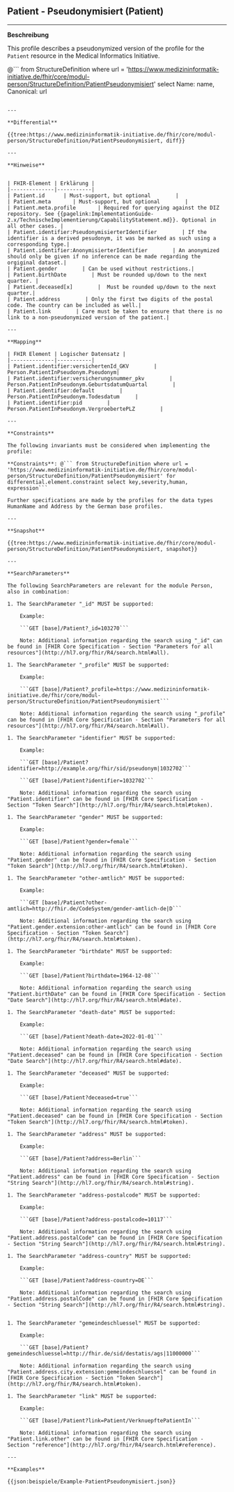 ## Patient - Pseudonymisiert (Patient)

---

**Beschreibung**

This profile describes a pseudonymized version of the profile for the ``Patient`` resource in the Medical Informatics Initiative.

@```
from StructureDefinition where url = 'https://www.medizininformatik-initiative.de/fhir/core/modul-person/StructureDefinition/PatientPseudonymisiert' select Name: name, Canonical: url
```

---

**Differential**

{{tree:https://www.medizininformatik-initiative.de/fhir/core/modul-person/StructureDefinition/PatientPseudonymisiert, diff}}

---

**Hinweise**


| FHIR-Element | Erklärung |
|--------------|-----------|
| Patient.id      | Must-support, but optional        |
| Patient.meta       | Must-support, but optional        |
| Patient.meta.profile       | Required for querying against the DIZ repository. See {{pagelink:ImplementationGuide-2.x/TechnischeImplementierung/CapabilityStatement.md}}. Optional in all other cases. |
| Patient.identifier:PseudonymisierterIdentifier        | If the identifier is a derived pesudonym, it was be marked as such using a corresponding type.|
| Patient.identifier:AnonymisierterIdentifier        | An anonymized should only be given if no inference can be made regarding the orgiginal dataset.|
| Patient.gender        | Can be used without restrictions.|
| Patient.birthDate        | Must be rounded up/down to the next quarter. |
| Patient.deceased[x]        |  Must be rounded up/down to the next quarter.|
| Patient.address        | Only the first two digits of the postal code. The country can be included as well.|
| Patient.link        | Care must be taken to ensure that there is no link to a non-pseudonymized version of the patient.|

---

**Mapping**

| FHIR Element | Logischer Datensatz |
|--------------|-----------|
| Patient.identifier:versichertenId_GKV        |  Person.PatientInPseudonym.Pseudonym|
| Patient.identifier:versicherungsnummer_pkv        | Person.PatientInPseudonym.GeburtsdatumQuartal        |
| Patient.identifier:default        |  Person.PatientInPseudonym.Todesdatum     |
| Patient.identifier:pid        | Person.PatientInPseudonym.VergroebertePLZ        |

---

**Constraints**

The following invariants must be considered when implementing the profile:

**Constraints**: @``` from StructureDefinition where url = 'https://www.medizininformatik-initiative.de/fhir/core/modul-person/StructureDefinition/PatientPseudonymisiert' for differential.element.constraint select key,severity,human, expression```

Further specifications are made by the profiles for the data types HumanName and Address by the German base profiles.

---

**Snapshot**

{{tree:https://www.medizininformatik-initiative.de/fhir/core/modul-person/StructureDefinition/PatientPseudonymisiert, snapshot}}

---

**SearchParameters**

The following SearchParameters are relevant for the module Person, also in combination:

1. The SearchParameter "_id" MUST be supported:

    Example:

    ```GET [base]/Patient?_id=103270```

    Note: Additional information regarding the search using "_id" can be found in [FHIR Core Specification - Section "Parameters for all resources"](http://hl7.org/fhir/R4/search.html#all).

1. The SearchParameter "_profile" MUST be supported:

    Example:

    ```GET [base]/Patient?_profile=https://www.medizininformatik-initiative.de/fhir/core/modul-person/StructureDefinition/PatientPseudonymisiert```

    Note: Additional information regarding the search using "_profile" can be found in [FHIR Core Specification - Section "Parameters for all resources"](http://hl7.org/fhir/R4/search.html#all).

1. The SearchParameter "identifier" MUST be supported:

    Example:

    ```GET [base]/Patient?identifier=http://example.org/fhir/sid/pseudonym|1032702```

    ```GET [base]/Patient?identifier=1032702```

    Note: Additional information regarding the search using "Patient.identifier" can be found in [FHIR Core Specification - Section "Token Search"](http://hl7.org/fhir/R4/search.html#token).

1. The SearchParameter "gender" MUST be supported:

    Example:

    ```GET [base]/Patient?gender=female```

    Note: Additional information regarding the search using "Patient.gender" can be found in [FHIR Core Specification - Section "Token Search"](http://hl7.org/fhir/R4/search.html#token).

1. The SearchParameter "other-amtlich" MUST be supported:

    Example:

    ```GET [base]/Patient?other-amtlich=http://fhir.de/CodeSystem/gender-amtlich-de|D```

    Note: Additional information regarding the search using "Patient.gender.extension:other-amtlich" can be found in [FHIR Core Specification - Section "Token Search"](http://hl7.org/fhir/R4/search.html#token).

1. The SearchParameter "birthdate" MUST be supported:

    Example:

    ```GET [base]/Patient?birthdate=1964-12-08```

    Note: Additional information regarding the search using "Patient.birthDate" can be found in [FHIR Core Specification - Section "Date Search"](http://hl7.org/fhir/R4/search.html#date).

1. The SearchParameter "death-date" MUST be supported:

    Example:

    ```GET [base]/Patient?death-date=2022-01-01```

    Note: Additional information regarding the search using "Patient.deceased" can be found in [FHIR Core Specification - Section "Date Search"](http://hl7.org/fhir/R4/search.html#date).

1. The SearchParameter "deceased" MUST be supported:

    Example:

    ```GET [base]/Patient?deceased=true```

    Note: Additional information regarding the search using "Patient.deceased" can be found in [FHIR Core Specification - Section "Token Search"](http://hl7.org/fhir/R4/search.html#token).

1. The SearchParameter "address" MUST be supported:

    Example:

    ```GET [base]/Patient?address=Berlin```

    Note: Additional information regarding the search using "Patient.address" can be found in [FHIR Core Specification - Section "String Search"](http://hl7.org/fhir/R4/search.html#string).

1. The SearchParameter "address-postalcode" MUST be supported:

    Example:

    ```GET [base]/Patient?address-postalcode=10117```

    Note: Additional information regarding the search using "Patient.address.postalCode" can be found in [FHIR Core Specification - Section "String Search"](http://hl7.org/fhir/R4/search.html#string).

1. The SearchParameter "address-country" MUST be supported:

    Example:

    ```GET [base]/Patient?address-country=DE```

    Note: Additional information regarding the search using "Patient.address.postalCode" can be found in [FHIR Core Specification - Section "String Search"](http://hl7.org/fhir/R4/search.html#string).


1. The SearchParameter "gemeindeschluessel" MUST be supported:

    Example:

    ```GET [base]/Patient?gemeindeschluessel=http://fhir.de/sid/destatis/ags|11000000```

    Note: Additional information regarding the search using "Patient.address.city.extension:gemeindeschluessel" can be found in [FHIR Core Specification - Section "Token Search"](http://hl7.org/fhir/R4/search.html#token).

1. The SearchParameter "link" MUST be supported:

    Example:

    ```GET [base]/Patient?link=Patient/VerknuepftePatientIn```

    Note: Additional information regarding the search using "Patient.link.other" can be found in [FHIR Core Specification - Section "reference"](http://hl7.org/fhir/R4/search.html#reference).

---

**Examples**

{{json:beispiele/Example-PatientPseudonymisiert.json}}
